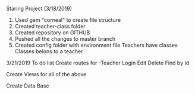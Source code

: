 Staring Project (3/18/2019)

1. Used gem "corneal" to create file structure
2. Created teacher-class folder
3. Created repository on GITHUB
4. Pushed all the changes to master branch
5. Created config folder with environment file
Teachers have classes
Classes belons to  a teacher


3/21/2019 To do list
Create routes for 
-Teacher  Login
          Edit
          Delete
          Find by Id
          
Create Views for all of the above

Create Data Base

